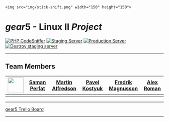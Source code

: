 <p align="center">

    <img src="img/stick-shift.png" width="150" height="150">

</p>

# *gear*5 - Linux II *Project*

[![PHP CodeSniffer](https://github.com/SamanPetfat/gear5/actions/workflows/php_linter.yml/badge.svg)](https://github.com/SamanPetfat/gear5/actions/workflows/php_linter.yml)
[![Staging Server](https://github.com/SamanPetfat/gear5/actions/workflows/create_and_configure_staging.yml/badge.svg)](https://github.com/SamanPetfat/gear5/actions/workflows/create_and_configure_staging.yml)
[![Production Server](https://github.com/SamanPetfat/gear5/actions/workflows/github_to_prod.yml/badge.svg)](https://github.com/SamanPetfat/gear5/actions/workflows/github_to_prod.yml)
[![Destroy staging server](https://github.com/SamanPetfat/gear5/actions/workflows/destroy_staging.yml/badge.svg)](https://github.com/SamanPetfat/gear5/actions/workflows/destroy_staging.yml)

---

## Team Members

| <img src="img/stick-shift.png" width="50" height="50"> | [Saman Perfat](https://github.com/SamanPetfat) | [Martin Alfredson](https://github.com/maal2202) | [Pavel Kostyuk](https://github.com/PavelKostyuk) | [Fredrik Magnusson](https://github.com/mindriddler)  | [Alex Roman](https://github.com/AlexRoman777) |
| :---: | :---: | :---: | :---: | :---: | :---: |
| | | | | | |

---

[gear5 Trello Board](https://trello.com/b/HF9T6NHr/gear5)

---
